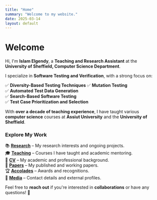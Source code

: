 ```yaml
---
title: "Home"
summary: "Welcome to my website."
date: 2025-03-14
layout: default
---
```


# Welcome  

Hi, I'm **Islam Elgendy**, a **Teaching and Research Assistant** at the **University of Sheffield, Computer Science Department**.  

I specialize in **Software Testing and Verification**, with a strong focus on:  

✅ **Diversity-Based Testing Techniques** 
✅ **Mutation Testing**  
✅ **Automated Test Data Generation**  
✅ **Search-Based Software Testing**  
✅ **Test Case Prioritization and Selection**   

With **over a decade of teaching experience**, I have taught various **computer science** courses at **Assiut University** and the **University of Sheffield**.  

### Explore My Work  

📚 **[Research](research)** – My research interests and ongoing projects.  
🎓 **[Teaching](teaching)** – Courses I have taught and academic mentoring.  
📄 **[CV](cv)** – My academic and professional background.  
📜 **[Papers](papers)** – My published and working papers.  
🏆 **[Accolades](accolades)** – Awards and recognitions.  
📡 **[Media](media)** – Contact details and external profiles.  

Feel free to **reach out** if you're interested in **collaborations** or have any questions! 🚀  
